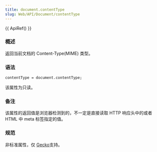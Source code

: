 ```yaml
---
title: document.contentType
slug: Web/API/Document/contentType
---
```


{{ ApiRef() }}

### 概述

返回当前文档的 Content-Type(MIME) 类型。

### 语法

```plain
contentType = document.contentType;
```

该属性为只读。

### 备注

该属性的返回值是浏览器检测到的，不一定是直接读取 HTTP 响应头中的或者 HTML 中 meta 标签指定的值。

### 规范

非标准属性，仅 [Gecko](/zh-CN/Gecko)支持。
